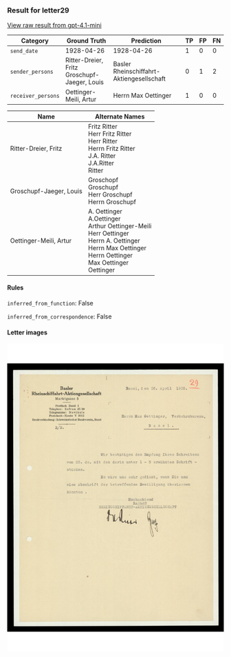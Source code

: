 ### Result for letter29
[View raw result from gpt-4.1-mini](https://github.com/RISE-UNIBAS/humanities_data_benchmark/blob/main/results/2025-09-30/T0070/request_T0070_letter29.json)


| Category          | Ground Truth | Prediction | TP | FP | FN |
|------------------|--------------|------------|----|----|----|
| `send_date`        | 1928-04-26 | 1928-04-26 | 1 | 0 | 0 |
| `sender_persons`  | Ritter-Dreier, Fritz<br>Groschupf-Jaeger, Louis | Basler Rheinschiffahrt-Aktiengesellschaft | 0 | 1 | 2 |
| `receiver_persons` | Oettinger-Meili, Artur | Herrn Max Oettinger | 1 | 0 | 0 |

| Name | Alternate Names |
| --- | --- |
| Ritter-Dreier, Fritz | Fritz Ritter<br>Herr Fritz Ritter<br>Herr Ritter<br>Herrn Fritz Ritter<br>J.A. Ritter<br>J.A.Ritter<br>Ritter |
| Groschupf-Jaeger, Louis | Groschopf<br>Groschupf<br>Herr Groschupf<br>Herrn Groschupf |
| Oettinger-Meili, Artur | A. Oettinger<br>A.Oettinger<br>Arthur Oettinger-Meili<br>Herr Oettinger<br>Herrn A. Oettinger<br>Herrn Max Oettinger<br>Herrn Oettinger<br>Max Oettinger<br>Oettinger |

#### Rules
`inferred_from_function`: False

`inferred_from_correspondence`: False

#### Letter images

<img src="https://github.com/RISE-UNIBAS/humanities_data_benchmark/blob/main/benchmarks/metadata_extraction/images/letter29_p1.jpg?raw=true" alt="letter29_p1.jpg" width="800px">

